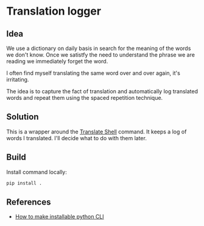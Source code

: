 # Translation logger

## Idea
We use a dictionary on daily basis in search for the meaning of the words we don't know. Once we satistfy the need to understand the phrase we are reading we immediately forget the word. 

I often find myself translating the same word over and over again, it's irritating.

The idea is to capture the fact of translation and automatically log translated words and repeat them using the spaced repetition technique.

## Solution

This is a wrapper around the [Translate Shell](https://github.com/soimort/translate-shell) command. It keeps a log of words I translated.
I'll decide what to do with them later.

## Build

Install command locally:
```bash
pip install .
```

## References

- [How to make installable python CLI](https://betterprogramming.pub/build-your-python-script-into-a-command-line-tool-f0817e7cebda)